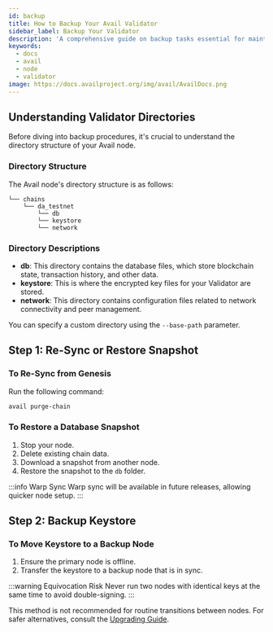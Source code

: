 ```yaml
---
id: backup
title: How to Backup Your Avail Validator
sidebar_label: Backup Your Validator
description: 'A comprehensive guide on backup tasks essential for maintaining an Avail Validator.'
keywords:
  - docs
  - avail
  - node
  - validator
image: https://docs.availproject.org/img/avail/AvailDocs.png
---
```


## Understanding Validator Directories

Before diving into backup procedures, it's crucial to understand the directory structure of your Avail node.

### Directory Structure

The Avail node's directory structure is as follows:

```
└── chains
    └── da_testnet
        └── db
        └── keystore
        └── network
```

### Directory Descriptions

- **db**: This directory contains the database files, which store blockchain state, transaction history, and other data.
- **keystore**: This is where the encrypted key files for your Validator are stored.
- **network**: This directory contains configuration files related to network connectivity and peer management.

You can specify a custom directory using the `--base-path` parameter.

## Step 1: Re-Sync or Restore Snapshot

### To Re-Sync from Genesis

Run the following command:

```bash
avail purge-chain
```

### To Restore a Database Snapshot

1. Stop your node.
2. Delete existing chain data.
3. Download a snapshot from another node.
4. Restore the snapshot to the `db` folder.

:::info Warp Sync
Warp sync will be available in future releases, allowing quicker node setup.
:::

## Step 2: Backup Keystore

### To Move Keystore to a Backup Node

1. Ensure the primary node is offline.
2. Transfer the keystore to a backup node that is in sync.

:::warning Equivocation Risk
Never run two nodes with identical keys at the same time to avoid double-signing.
:::

This method is not recommended for routine transitions between nodes. For safer alternatives, consult the [Upgrading Guide](/docs/operate/validator/0060-validator-upgrade.md).

